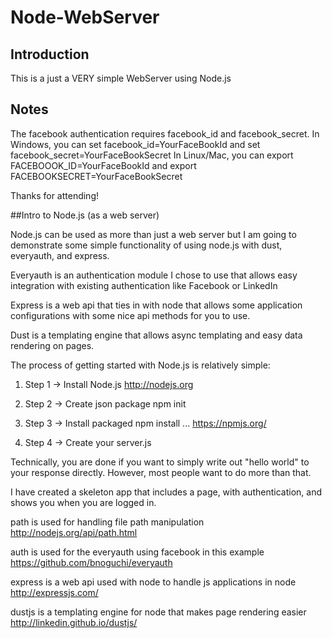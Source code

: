 Node-WebServer
=========

## Introduction
This is a just a VERY simple WebServer using Node.js

## Notes
The facebook authentication requires facebook_id and facebook_secret.
In Windows, you can set facebook_id=YourFaceBookId and set facebook_secret=YourFaceBookSecret
In Linux/Mac, you can export FACEBOOOK_ID=YourFaceBookId and export FACEBOOKSECRET=YourFaceBookSecret

Thanks for attending!

##Intro to Node.js (as a web server)

Node.js can be used as more than just a web server but I am going to demonstrate some simple functionality of using node.js
with dust, everyauth, and express.

Everyauth is an authentication module I chose to use that allows easy integration with existing authentication like Facebook or LinkedIn

Express is a web api that ties in with node that allows some application configurations with some nice api methods for you to use.

Dust is a templating engine that allows async templating and easy data rendering on pages.

The process of getting started with Node.js is relatively simple:

1. Step 1 -> Install Node.js http://nodejs.org

2. Step 2 -> Create json package npm init

3. Step 3 -> Install packaged npm install ... https://npmjs.org/

4. Step 4 -> Create your server.js

Technically, you are done if you want to simply write out "hello world" to your response directly.
However, most people want to do more than that.

I have created a skeleton app that includes a page, with authentication, and shows you when you are logged in.

path is used for handling file path manipulation
http://nodejs.org/api/path.html

auth is used for the everyauth using facebook in this example
https://github.com/bnoguchi/everyauth

express is a web api used with node to handle js applications in node
http://expressjs.com/

dustjs is a templating engine for node that makes page rendering easier
http://linkedin.github.io/dustjs/
